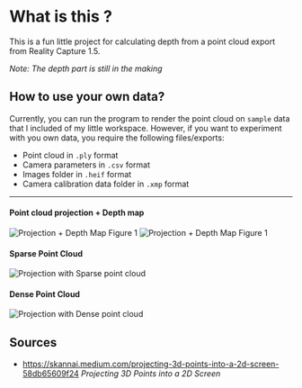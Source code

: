# What is this ?
This is a fun little project for calculating depth from a point cloud export from Reality Capture 1.5.

_Note: The depth part is still in the making_

## How to use your own data?
Currently, you can run the program to render the point cloud on `sample` data that I included of my little workspace. However, if you want to experiment with you own data, you require the following files/exports:
- Point cloud in `.ply` format
- Camera parameters in `.csv` format
- Images folder in `.heif` format
- Camera calibration data folder in `.xmp` format

---
#### Point cloud projection + Depth map
![Projection + Depth Map Figure 1](https://github.com/user-attachments/assets/c43f16f2-368f-41e7-a6ba-621acf8661ba)
![Projection + Depth Map Figure 1](https://github.com/user-attachments/assets/5c264dec-bf65-4be5-b10f-150447a31601)


#### Sparse Point Cloud
![Projection with Sparse point cloud](https://github.com/user-attachments/assets/d5a465be-9c69-4095-9a49-c983ae3c81e3)

#### Dense Point Cloud
![Projection with Dense point cloud](https://github.com/user-attachments/assets/fea0214b-85eb-4d2c-b59f-a365376fa0ea)


## Sources
- https://skannai.medium.com/projecting-3d-points-into-a-2d-screen-58db65609f24 _Projecting 3D Points into a 2D Screen_
